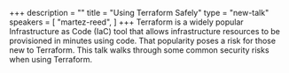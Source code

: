+++
description = ""
title = "Using Terraform Safely"
type = "new-talk"
speakers = [
        "martez-reed",
]
+++
Terraform is a widely popular Infrastructure as Code (IaC) tool that
allows infrastructure resources to be provisioned in minutes using code.
That popularity poses a risk for those new to Terraform. This talk walks
through some common security risks when using Terraform.